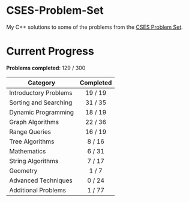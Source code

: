 # CSES-Problem-Set

My C++ solutions to some of the problems from the [CSES Problem Set](https://cses.fi/problemset/).

# Current Progress

**Problems completed**: 129 / 300

| Category              | Completed |
| --------------------- | :-------: |
| Introductory Problems |  19 / 19  |
| Sorting and Searching |  31 / 35  |
| Dynamic Programming   |  18 / 19  |
| Graph Algorithms      |  22 / 36  |
| Range Queries         |  16 / 19  |
| Tree Algorithms       |   8 / 16  |
| Mathematics           |   6 / 31  |
| String Algorithms     |   7 / 17  |
| Geometry              |   1 / 7   |
| Advanced Techniques   |   0 / 24  |
| Additional Problems   |   1 / 77  |